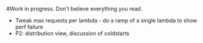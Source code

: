 #Work in progress.  Don't believe everything you read.

- Tweak max requests per lambda - do a ramp of a single lambda to show perf failure
- P2: distribution view, discussion of coldstarts